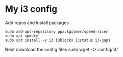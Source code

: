 # My i3 config
Add repos and install packages
```
sudo add-apt-repository ppa:kgilmer/speed-ricer
sudo apt update
sudo apt install -y i3 i3blocks i3status i3-gaps
```
Next download the config files
sudo wget -O .config/i3/
